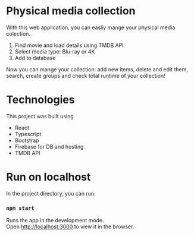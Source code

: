 # Physical media collection

With this web application, you can easliy mange your physical media colection.

1. Find movie and load details using TMDB API
2. Select media type: Blu-ray or 4K
3. Add to database

Now you can mange your collection: add new items, delete and edit them, search, create groups and check total runtime of your collection!

# Technologies

This project was built using

- React
- Typescript
- Bootstrap
- Firebase for DB and hosting
- TMDB API

# Run on localhost

In the project directory, you can run:

### `npm start`

Runs the app in the development mode.\
Open [http://localhost:3000](http://localhost:3000) to view it in the browser.
